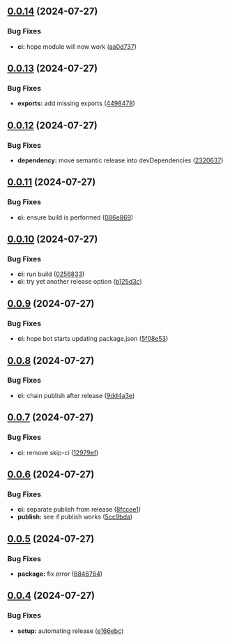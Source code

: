 ## [0.0.14](https://github.com/mynimi/calligraphy-grids/compare/v0.0.13...v0.0.14) (2024-07-27)


### Bug Fixes

* **ci:** hope module will now work ([aa0d737](https://github.com/mynimi/calligraphy-grids/commit/aa0d73759764b11ca9239752becb48c97e20f59b))

## [0.0.13](https://github.com/mynimi/calligraphy-grids/compare/v0.0.12...v0.0.13) (2024-07-27)


### Bug Fixes

* **exports:** add missing exports ([4498478](https://github.com/mynimi/calligraphy-grids/commit/44984789307822c7ec4c1f502486bb77b4f0216e))

## [0.0.12](https://github.com/mynimi/calligraphy-grids/compare/v0.0.11...v0.0.12) (2024-07-27)


### Bug Fixes

* **dependency:** move semantic release into devDependencies ([2320637](https://github.com/mynimi/calligraphy-grids/commit/2320637ac153b4a529698e82a6213f6d4cfa2051))

## [0.0.11](https://github.com/mynimi/calligraphy-grids/compare/v0.0.10...v0.0.11) (2024-07-27)


### Bug Fixes

* **ci:** ensure build is performed ([086e869](https://github.com/mynimi/calligraphy-grids/commit/086e869e6ff8409a7ec4a7d7a91a1757d53471b5))

## [0.0.10](https://github.com/mynimi/calligraphy-grids/compare/v0.0.9...v0.0.10) (2024-07-27)


### Bug Fixes

* **ci:** run build ([0256833](https://github.com/mynimi/calligraphy-grids/commit/02568339ac78529bd8e134692acb30442eeebd74))
* **ci:** try yet another release option ([b125d3c](https://github.com/mynimi/calligraphy-grids/commit/b125d3c8d89cf072b78f4b08f7972930366d508d))

## [0.0.9](https://github.com/mynimi/calligraphy-grids/compare/v0.0.8...v0.0.9) (2024-07-27)


### Bug Fixes

* **ci:** hope bot starts updating package.json ([5f08e53](https://github.com/mynimi/calligraphy-grids/commit/5f08e538b3052b7b0f67e01ab651627d57442c91))

## [0.0.8](https://github.com/mynimi/calligraphy-grids/compare/v0.0.7...v0.0.8) (2024-07-27)


### Bug Fixes

* **ci:** chain publish after release ([9dd4a3e](https://github.com/mynimi/calligraphy-grids/commit/9dd4a3ef2c0289af6acfcb55802d3c3b6bd59401))

## [0.0.7](https://github.com/mynimi/calligraphy-grids/compare/v0.0.6...v0.0.7) (2024-07-27)


### Bug Fixes

* **ci:** remove skip-ci ([12979ef](https://github.com/mynimi/calligraphy-grids/commit/12979ef821df556d0b4d4feff0935622f03bceb5))

## [0.0.6](https://github.com/mynimi/calligraphy-grids/compare/v0.0.5...v0.0.6) (2024-07-27)


### Bug Fixes

* **ci:** separate publish from release ([8fccee1](https://github.com/mynimi/calligraphy-grids/commit/8fccee1ab78915548dbafbf9d4d8b537d7c9ba1e))
* **publish:** see if publish works ([5cc9bda](https://github.com/mynimi/calligraphy-grids/commit/5cc9bda9bd9690ac0c8643bc56e17690c33820fb))

## [0.0.5](https://github.com/mynimi/calligraphy-grids/compare/v0.0.4...v0.0.5) (2024-07-27)


### Bug Fixes

* **package:** fix error ([6846764](https://github.com/mynimi/calligraphy-grids/commit/6846764e725726313109e7cfd1c2b63db8396498))

## [0.0.4](https://github.com/mynimi/calligraphy-grids/compare/v0.0.3...v0.0.4) (2024-07-27)


### Bug Fixes

* **setup:** automating release ([e166ebc](https://github.com/mynimi/calligraphy-grids/commit/e166ebc872c15997afdaf3e5a85e9df7e620e9e9))
